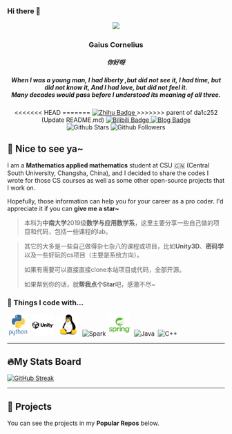 ### Hi there 👋

<!--
**Mozartto/Mozartto** is a ✨ _special_ ✨ repository because its `README.md` (this file) appears on your GitHub profile.

Here are some ideas to get you started:

- 🔭 I’m currently working on ...
- 🌱 I’m currently learning Feature engineering and model fusion
- 👯 I’m looking to collaborate on ...
- 🤔 I’m currently working in ...
- 💬 Ask me about ...
- 📫 How to reach me: ...
- 😄 Pronouns: ...
- ⚡ Fun fact: ...
- 🔭 I’m currently working on **High performance computing**
- 🌱 I’m currently learning **Feature engineering and model fusion**
- 💬 Ask me about **mathematics**, **back-end development** and **algorithms**.
- 📫 How to reach me: **QQ 1220883974**
- ⚡ Pronouns: **Meritocracy / Libertarianism / Utilitarianism**
- 😄 Interests: **Spanish, Japanese, Political philosophy**.
-->




<div id="header" align="center">
  <img src="https://avatars.githubusercontent.com/u/58902267?v=4" width="100"/>
  <h3>Gaius Cornelius​</h3>
  <h5>你好呀 <h5> 
	  When I was a young man, I had liberty ,but did not see it, I had time, but did not know it, And I had love, but did not feel it. 
	  	  <br>Many decades would pass before I understood its meaning of all three.
</div>
<div id="badges" align="center">
    <div id="social">
<<<<<<< HEAD
=======
		<a href="https://www.zhihu.com/people/mozartto">
			<img src="https://img.shields.io/badge/%E7%9F%A5%E4%B9%8E-Gaius Cornelius-blue" alt="Zhihu Badge"/>
		</a>
>>>>>>> parent of da1c252 (Update README.md)
		<a href="https://space.bilibili.com/352436333">
			<img src="https://img.shields.io/badge/%E4%B8%AD%E5%8D%97%E5%B0%8F%E5%9B%A2%E5%AD%90-%20%2C%20blue?label=Bilibili&color=red" alt="Bilibili Badge"/>
		</a>
        <a href="http://cuteball.cn">
			<img src="https://img.shields.io/badge/Blog-中南小团子-green" alt="Blog Badge"/>
		</a>
    </div>
  	<div id="info">
        <img src="https://img.shields.io/github/stars/Mozartto?style=social" alt="Github Stars"/>
        <img src="https://img.shields.io/github/followers/Mozartto?style=social" alt="Github Followers"/>
    </div>
</div>




## :handshake: Nice to see ya~

I am a **Mathematics applied mathematics** student at CSU :cn: (Central South University, Changsha, China), and I decided to share the codes I wrote for those CS courses as well as some other open-source projects that I work on.

Hopefully, those information can help you for your career as a pro coder. I'd appreciate it if you can **give me a star~**

> 本科为**中南大学**2019级**数学与应用数学系**，这里主要分享一些自己做的项目和代码，包括一些课程的lab。
>

> 
> 其它的大多是一些自己做得杂七杂八的课程或项目，比如**Unity3D**、**密码学**以及一些好玩的cs项目（主要是系统方向）。
> 
> 如果有需要可以直接直接clone本站项目或代码，全部开源。
>
> 如果帮到你的话，就**帮我点个Star**吧，感激不尽~

### :hammer: Things I code with...

<div>
	<img src="https://github.com/devicons/devicon/blob/v2.15.1/icons/python/python-original-wordmark.svg" title="python" alt="python" width="50" height="50" />&nbsp;
	<img src="https://github.com/devicons/devicon/blob/v2.15.1/icons/unity/unity-original-wordmark.svg" title="unity" alt="unity" width="50" height="50" />&nbsp;
	<img src="https://github.com/devicons/devicon/blob/v2.15.1/icons/linux/linux-original.svg" title="linux" alt="linux" width="50" height="50" />&nbsp;
   <img src="https://i.mij.rip/2024/01/17/78dc1a55ba004a54fbc810bf188c2881.png" title="Spark" alt="Spark" width="50" height="50" />&nbsp;
    <img src="https://github.com/devicons/devicon/blob/v2.15.1/icons/spring/spring-original-wordmark.svg" title="/spring" alt="/spring" width="50" height="50" />&nbsp;
	<img src="https://cdn.jsdelivr.net/gh/devicons/devicon/icons/java/java-original-wordmark.svg" title="Java" alt="Java" width="50" height="50" />&nbsp;
    <img src="https://cdn.jsdelivr.net/gh/devicons/devicon/icons/cplusplus/cplusplus-original.svg" title="C++" alt="C++" width="50" height="50" />&nbsp;
</div>



---

## :fire:My Stats Board

[![GitHub Streak](https://streak-stats.demolab.com?user=Mozartto)](https://git.io/streak-stats)

---



## :paperclip: Projects

You can see the projects in my **Popular Repos** below.
